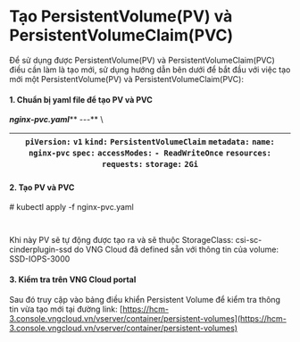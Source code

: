 # Tạo PersistentVolume(PV) và PersistentVolumeClaim(PVC)

Để sử dụng được PersistentVolume(PV) và PersistentVolumeClaim(PVC) điều cần làm là tạo mới, sử dụng hướng dẫn bên dưới để bắt đầu với việc tạo mới một PersistentVolume(PV) và PersistentVolumeClaim(PVC):

#### **1. Chuẩn bị yaml file để tạo PV và PVC**  

_**nginx-pvc.yaml**_** ---** \


| `piVersion:` `v1` `kind:` `PersistentVolumeClaim` `metadata:`  `name:` `nginx-pvc` `spec:`  `accessModes:`  `- ReadWriteOnce` `resources:`  `requests:`  `storage:` `2Gi`  |
| -------------------------------------------------------------------------------------------------------------------------------------------------------------------------- |

#### **2. Tạo PV và PVC**  

\# kubectl apply -f nginx-pvc.yaml  

<figure><img src="https://docs.vngcloud.vn/download/attachments/59804471/image2023-4-26_13-34-33.png?version=1&#x26;modificationDate=1687415316000&#x26;api=v2" alt=""><figcaption></figcaption></figure>

<figure><img src="https://docs.vngcloud.vn/download/attachments/59804471/image2023-4-26_13-35-23.png?version=1&#x26;modificationDate=1687415316000&#x26;api=v2" alt=""><figcaption></figcaption></figure>

Khi này PV sẽ tự động được tạo ra và sẽ thuộc StorageClass: csi-sc-cinderplugin-ssd do VNG Cloud đã defined sẵn với thông tin của volume: SSD-IOPS-3000

#### **3. Kiểm tra trên VNG Cloud portal** 

Sau đó truy cập vào bảng điều khiển Persistent Volume để kiểm tra thông tin vừa tạo mới tại đường link: [https://hcm-3.console.vngcloud.vn/vserver/container/persistent-volumes](https://hcm-3.console.vngcloud.vn/vserver/container/persistent-volumes)

<figure><img src="https://docs.vngcloud.vn/download/attachments/59804471/image2023-6-22_13-57-47.png?version=1&#x26;modificationDate=1687417068000&#x26;api=v2" alt=""><figcaption></figcaption></figure>
